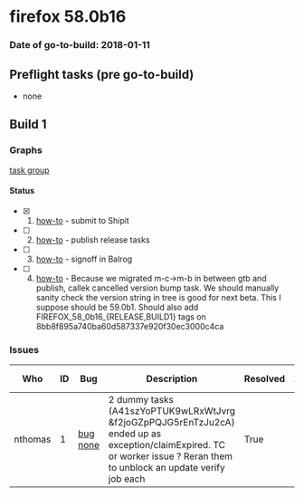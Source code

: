 # firefox 58.0b16

### Date of go-to-build: 2018-01-11

## Preflight tasks (pre go-to-build)
- none

## Build 1  

### Graphs
[task group](https://tools.taskcluster.net/push-inspector/#/SS1je0y2Sy2-t35x5sYZOA)


#### Status
- [x] 1.  [how-to](https://wiki.mozilla.org/Release:Release_Automation_on_Mercurial:Starting_a_Release#Submit_to_Ship_It)  - submit to Shipit
- [ ] 2.  [how-to](https://github.com/mozilla-releng/releasewarrior-2.0/wiki/Release-Promotion-Tasks#publish-the-release)  - publish release tasks
- [ ] 3.  [how-to](https://github.com/mozilla-releng/releasewarrior-2.0/wiki/Release-Promotion-Tasks#obtain-sign-offs-for-changes)  - signoff in Balrog
- [ ] 4.  [how-to](https://tools.taskcluster.net/groups/SS1je0y2Sy2-t35x5sYZOA/tasks/INyW0CckTYGxOlcqT0e5Lg/details)  - Because we migrated m-c->m-b in between gtb and publish, callek cancelled version bump task. We should manually sanity check the version string in tree is good for next beta. This I suppose should be 59.0b1. Should also add FIREFOX_58_0b16_{RELEASE,BUILD1} tags on 8bb8f895a740ba60d587337e920f30ec3000c4ca

### Issues
| Who                 | ID               | Bug                                                                 | Description                | Resolved                | Future Threat                |
| ------------------- | ---------------- | ------------------------------------------------------------------- | -------------------------- | ----------------------- | ---------------------------- |
| nthomas  | 1 | [bug none](https://bugzil.la/none)        | 2 dummy tasks (A41szYoPTUK9wLRxWtJvrg &f2joGZpPQJG5rEnTzJu2cA) ended up as exception/claimExpired. TC or worker issue ? Reran them to unblock an update verify job each | True | True |

